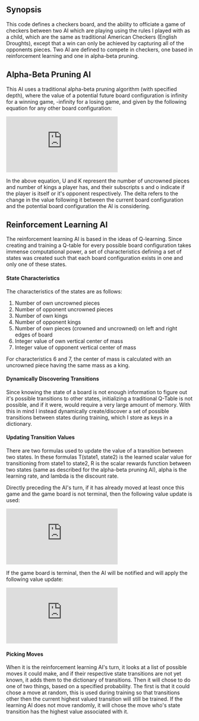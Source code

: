 ## Synopsis

This code defines a checkers board, and the ability to officiate a game of checkers between two AI which are playing using the rules I played with as a child, which are the same as traditional American Checkers (English Droughts), except that a win can only be achieved by capturing all of the opponents pieces.  Two AI are defined to compete in checkers, one based in reinforcement learning and one in alpha-beta pruning.  


## Alpha-Beta Pruning AI

This AI uses a traditional alpha-beta pruning algorithm (with specified depth), where the value of a potential future board configuration is infinity for a winning game, -infinity for a losing game, and given by the following equation for any other board configuration:

<!---
value=\Delta\hspace{1pt}U_s-\Delta\hspace{1pt}U_o+2(\Delta\hspace{1pt}K_s-\Delta\hspace{1pt}K_o)
-->

![equation](http://latex.codecogs.com/gif.latex?value%3D%5CDelta%5Chspace%7B1pt%7DU_s-%5CDelta%5Chspace%7B1pt%7DU_o%2B2%28%5CDelta%5Chspace%7B1pt%7DK_s-%5CDelta%5Chspace%7B1pt%7DK_o%29)

In the above equation, U and K represent the number of uncrowned pieces and number of kings a player has, and their subscripts s and o indicate if the player is itself or it's opponent respectively.  The delta refers to the change in the value following it between the current board configuration and the potential board configuration the AI is considering.   


## Reinforcement Learning AI

The reinforcement learning AI is based in the ideas of Q-learning.  Since creating and training a Q-table for every possible board configuration takes immense computational power, a set of characteristics defining a set of states was created such that each board configuration exists in one and only one of these states.


#### State Characteristics

The characteristics of the states are as follows:

1. Number of own uncrowned pieces
2. Number of opponent uncrowned pieces
3. Number of own kings
4. Number of opponent kings
5. Number of own pieces (crowned and uncrowned) on left and right edges of board
6. Integer value of own vertical center of mass
7. Integer value of opponent vertical center of mass

For characteristics 6 and 7, the center of mass is calculated with an uncrowned piece having the same mass as a king.


#### Dynamically Discovering Transitions

Since knowing the state of a board is not enough information to figure out it's possible transitions to other states, initializing a traditional Q-Table is not possible, and if it were, would require a very large amount of memory.  With this in mind I instead dynamically create/discover a set of possible transitions between states during training, which I store as keys in a dictionary.

<!---
NOTE:
May want to specify what the values corresponding to the keys represent.
-->   

#### Updating Transition Values

<!---
STUFF FOR EQUATATIONS
http://www.url-encode-decode.com/
http://dillinger.io/
-->

There are two formulas used to update the value of a transition between two states.  In these formulas T(state1, state2) is the learned scalar value for transitioning from state1 to state2, R is the scalar rewards function between two states (same as described for the alpha-beta pruning AI), alpha is the learning rate, and lambda is the discount rate.  

<!---
T(s_n,s_{n+1})\leftarrow\hspace{1pt}T(s_n,s_{n+1})+\alpha(R(s_n,s_{n+2})+\lambda\max\limits_m(T(s_{n+2},s_m))-T(s_n,s_{n+1}))
-->

Directly preceding the AI's turn, if it has already moved at least once this game and the game board is not terminal, then the following value update is used:

![equation](http://latex.codecogs.com/gif.latex?T%28s_n%2Cs_%7Bn%2B1%7D%29%5Cleftarrow%5Chspace%7B1pt%7DT%28s_n%2Cs_%7Bn%2B1%7D%29%2B%5Calpha%28R%28s_n%2Cs_%7Bn%2B2%7D%29%2B%5Clambda%5Cmax%5Climits_m%28T%28s_%7Bn%2B2%7D%2Cs_m%29%29-T%28s_n%2Cs_%7Bn%2B1%7D%29%29)

<!---
T(s_n,s_{n+1})\leftarrow\hspace{1pt}T(s_n,s_{n+1})+\alpha(R(s_n,s_{n+2}))
-->

If the game board is terminal, then the AI will be notified and will apply the following value update:

![equation](http://latex.codecogs.com/gif.latex?T%28s_n%2Cs_%7Bn%2B1%7D%29%5Cleftarrow%5Chspace%7B1pt%7DT%28s_n%2Cs_%7Bn%2B1%7D%29%2B%5Calpha%28R%28s_n%2Cs_%7Bn%2B2%7D%29%29)


#### Picking Moves

When it is the reinforcement learning AI's turn, it looks at a list of possible moves it could make, and if their respective state transitions are not yet known, it adds them to the dictionary of transitions.  Then it will chose to do one of two things, based on a specified probability.  The first is that it could chose a move at random, this is used during training so that transitions other then the current highest valued transition will still be trained.  If the learning AI does not move randomly, it will chose the move who's state transition has the highest value associated with it.
